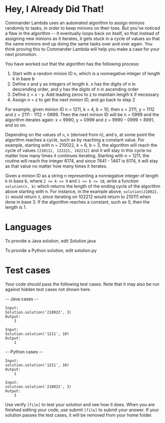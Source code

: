 Hey, I Already Did That!
========================

Commander Lambda uses an automated algorithm to assign minions randomly to tasks, in order to keep minions on their toes. But you've noticed a flaw in the algorithm -- it eventually loops back on itself, so that instead of assigning new minions as it iterates, it gets stuck in a cycle of values so that the same minions end up doing the same tasks over and over again. You think proving this to Commander Lambda will help you make a case for your next promotion. 

You have worked out that the algorithm has the following process: 

1) Start with a random minion ID n, which is a nonnegative integer of length k in base b
2) Define x and y as integers of length k.  x has the digits of n in descending order, and y has the digits of n in ascending order
3) Define z = x - y.  Add leading zeros to z to maintain length k if necessary
4) Assign n = z to get the next minion ID, and go back to step 2

For example, given minion ID n = 1211, k = 4, b = 10, then x = 2111, y = 1112 and z = 2111 - 1112 = 0999. Then the next minion ID will be n = 0999 and the algorithm iterates again: x = 9990, y = 0999 and z = 9990 - 0999 = 8991, and so on.

Depending on the values of `n`, `k` (derived from n), and `b`, at some point the algorithm reaches a cycle, such as by reaching a constant value. For example, starting with n = 210022, k = 6, b = 3, the algorithm will reach the cycle of values `[210111, 122221, 102212]` and it will stay in this cycle no matter how many times it continues iterating. Starting with n = 1211, the routine will reach the integer 6174, and since 7641 - 1467 is 6174, it will stay as that value no matter how many times it iterates.

Given a minion ID as a string n representing a nonnegative integer of length k in base b, where `2 <= k <= 9` and `2 <= b <= 10`, write a function `solution(n, b)` which returns the length of the ending cycle of the algorithm above starting with n. For instance, in the example above, `solution(210022, 3)` would return `3`, since iterating on 102212 would return to 210111 when done in base 3. If the algorithm reaches a constant, such as 0, then the length is 1.

Languages
=========

To provide a Java solution, edit Solution.java

To provide a Python solution, edit solution.py

Test cases
==========
Your code should pass the following test cases.
Note that it may also be run against hidden test cases not shown here.

-- Java cases --

```
Input:
Solution.solution('210022', 3)
Output:
    3

Input:
Solution.solution('1211', 10)
Output:
    1
```

-- Python cases --

```
Input:
solution.solution('1211', 10)
Output:
    1

Input:
solution.solution('210022', 3)
Output:
    3
```

Use verify `[file]` to test your solution and see how it does. When you are finished editing your code, use submit `[file]` to submit your answer. If your solution passes the test cases, it will be removed from your home folder.
